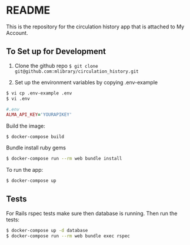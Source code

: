 # README

This is the repository for the circulation history app that is attached to My Account. 

## To Set up for Development

1. Clone the github repo
`$ git clone git@github.com:mlibrary/circulation_history.git`

2. Set up the environment variables by copying .env-example
```bash
$ vi cp .env-example .env
$ vi .env
```

```ruby
#.env
ALMA_API_KEY='YOURAPIKEY'
```	

Build the image:
```
$ docker-compose build
```
 Bundle install ruby gems
 
```bash
$ docker-compose run --rm web bundle install
```

To run the app:
```bash
$ docker-compose up
```

## Tests
For Rails rspec tests make sure then database is running. Then run the tests:
```bash
$ docker-compose up -d database
$ docker-compose run --rm web bundle exec rspec
```
